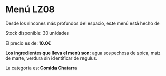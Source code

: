# Menú LZ08

Desde los rincones más profundos del espacio, este menú está hecho de

Stock disponible: 30 unidades

El precio es de: **10.0€**

**Los ingredientes que lleva el menú son:** agua sospechosa de spica, maíz de marte, verdura sin identificar de regulus.

La categoria es: **Comida Chatarra**



